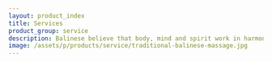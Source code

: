 ```yaml
---
layout: product_index
title: Services
product_group: service
description: Balinese believe that body, mind and spirit work in harmony. Health and well being leads to happiness. Our massages have healing power, releasing tension, freeing tissues of toxins and improving circulation. Reflexology Foot Massage at our SPA relieves stress from areas in the feet that are in harmony with other areas of the body and increases the rejuvenating and revitalizing powers of the whole being.
image: /assets/p/products/service/traditional-balinese-massage.jpg
---
```

